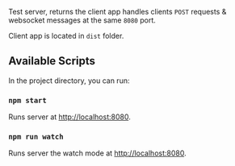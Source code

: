 Test server, returns the client app handles clients `POST` requests & websocket messages at the same `8080` port.

Client app is located in `dist` folder.

## Available Scripts

In the project directory, you can run:

### `npm start`

Runs server at [http://localhost:8080](http://localhost:8080).<br>

### `npm run watch`

Runs server the watch mode at [http://localhost:8080](http://localhost:8080).<br>




